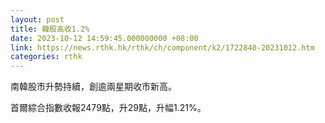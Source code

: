 ```yaml
---
layout: post
title: 韓股高收1.2%
date: 2023-10-12 14:59:45.000000000 +08:00
link: https://news.rthk.hk/rthk/ch/component/k2/1722840-20231012.htm
categories: rthk
---
```


南韓股市升勢持續，創逾兩星期收市新高。

首爾綜合指數收報2479點，升29點，升幅1.21%。
